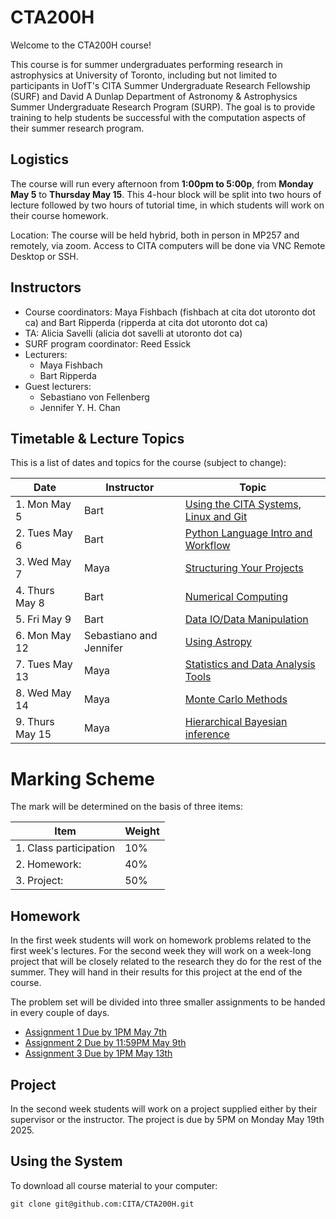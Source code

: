 # CTA200H

Welcome to the CTA200H course!

This course is for summer undergraduates performing research in astrophysics at University of Toronto, including but not limited to participants in UofT's CITA Summer Undergraduate Research Fellowship (SURF) and David A Dunlap Department of Astronomy & Astrophysics Summer Undergraduate Research Program (SURP). The goal is to provide training to help students be successful with the computation aspects of their summer research program.

## Logistics

The course will run every afternoon from **1:00pm to 5:00p**, from **Monday May 5** to **Thursday May 15**.
This 4-hour block will be split into two hours of lecture followed by two hours of tutorial time, in which students will work on their course homework.

Location: The course will be held hybrid, both in person in MP257 and remotely, via zoom. Access to CITA computers will be done via VNC Remote Desktop or SSH.

## Instructors

* Course coordinators: Maya Fishbach (fishbach at cita dot utoronto dot ca) and Bart Ripperda (ripperda at cita dot utoronto dot ca)
* TA: Alicia Savelli (alicia dot savelli at utoronto dot ca)
* SURF program coordinator: Reed Essick 
* Lecturers:
    * Maya Fishbach
    * Bart Ripperda
* Guest lecturers:
    * Sebastiano von Fellenberg
    * Jennifer Y. H. Chan

## Timetable & Lecture Topics

This is a list of dates and topics for the course (subject to change):

| Date | Instructor | Topic |
| ---- | ---------- | ----- |
| 1. Mon May 5 | Bart | [Using the CITA Systems, Linux and Git](lecture_1_linux_git) |
| 2. Tues May 6 | Bart | [Python Language Intro and Workflow](lecture_2_python_intro) |
| 3. Wed May 7 | Maya | [Structuring Your Projects](lecture_3_managing_code)|
| 4. Thurs May 8 | Bart | [Numerical Computing](lecture_4_numerical_python) |
| 5. Fri May 9 |	Bart | [Data IO/Data Manipulation](lecture_5_data_wrangling) |
| 6. Mon May 12 | Sebastiano and Jennifer | [Using Astropy](lecture_10_astropy) |
| 7. Tues May 13 | Maya | [Statistics and Data Analysis Tools](lecture_7_statistics) |
| 8. Wed May 14| Maya | [Monte Carlo Methods](lecture_8_monte_carlo) |
| 9. Thurs May 15| Maya | [Hierarchical Bayesian inference](lecture_11_hierarchical_inference)|


# Marking Scheme

The mark will be determined on the basis of three items:

| Item                  | Weight|
| --------------------- | ----- |
|1. Class participation | 10%   |
|2. Homework:           | 40%   |
|3. Project:            | 50%   |

## Homework

In the first week students will work on homework problems related to the first week's lectures.  For the second week they will work on a week-long project that will be closely related to the research they do for the rest of the summer.  They will hand in their results for this project at the end of the course.

The problem set will be divided into three smaller assignments to be handed in every couple of days. 

* [Assignment 1 Due by 1PM May 7th](assignments/assignment_1.md)
* [Assignment 2 Due by 11:59PM May 9th](assignments/assignment_2.pdf)
* [Assignment 3 Due by 1PM May 13th](assignments/assignment_3.pdf)

## Project
In the second week students will work on a project supplied either by their supervisor or the instructor. The project is due by 5PM on Monday May 19th 2025.

## Using the System

To download all course material to your computer:

`git clone git@github.com:CITA/CTA200H.git`
